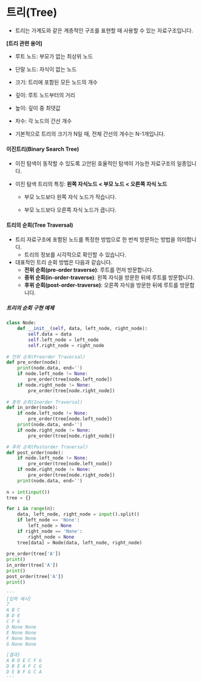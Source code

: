# 트리(Tree)

- 트리는 가계도와 같은 계층적인 구조를 표현할 때 사용할 수 있는 자료구조입니다.

  

**[트리 관련 용어]**

- 루트 노드: 부모가 없는 최상위 노드
- 단말 노드: 자식이 없는 노드
- 크기: 트리에 포함된 모든 노드의 개수
- 깊이: 루트 노드부터의 거리
- 높이: 깊이 중 최댓값
- 차수: 각 노드의 간선 개수



- 기본적으로 트리의 크기가 N일 때, 전체 간선의 개수는 N-1개입니다.



#### 이진트리(Binary Search Tree)

- 이진 탐색이 동작할 수 있도록 고안된 효율적인 탐색이 가능한 자료구조의 일종입니다.

- 이진 탐색 트리의 특징: **왼쪽 자식노드 < 부모 노드 < 오른쪽 자식 노드**

  - 부모 노드보다 왼쪽 자식 노드가 작습니다.

  - 부모 노드보다 오른쪽 자식 노드가 큽니다.

    

#### 트리의 순회(Tree Traversal)

- 트리 자료구조에 포함된 노드를 특정한 방법으로 한 번씩 방문하는 방법을 의미합니다.
  - 트리의 정보를 시각적으로 확인할 수 있습니다.
- 대표적인 트리 순회 방법은 다음과 같습니다.
  - **전위 순회(pre-order traverse)**: 루트를 먼저 방문합니다.
  - **중위 순회(in-order-traverse)**: 왼쪽 자식을 방문한 뒤에 루트를 방문합니다.
  - **후위 순회(post-order-traverse)**: 오른쪽 자식을 방문한 뒤에 루트를 방문합니다.



##### 트리의 순회 구현 예제

```python
class Node:
    def __init__(self, data, left_node, right_node):
        self.data = data
        self.left_node = left_node
        self.right_node = right_node
        
# 전위 순회(Preorder Traversal)
def pre_order(node):
    print(node.data, end='')
    if node.left_node != None:
        pre_order(tree[node.left_node])
    if node.right_node != None:    
        pre_order(tree[node.right_node])
        
# 중위 순회(Inorder Traversal)
def in_order(node):
    if node.left_node != None:
        pre_order(tree[node.left_node])
    print(node.data, end='')
    if node.right_node != None:    
        pre_order(tree[node.right_node])

# 후위 순회(Postorder Traversal)
def post_order(node):
    if node.left_node != None:
        pre_order(tree[node.left_node])    
    if node.right_node != None:    
        pre_order(tree[node.right_node])
 	print(node.data, end='')
    
n = int(input())
tree = {}

for i in range(n):
    data, left_node, right_node = input().split()
    if left_node == 'None':
        left_node = None
    if right_node == 'None':
        right_node = None    
    tree[data] = Node(data, left_node, right_node)
    
pre_order(tree['A'])
print()
in_order(tree['A'])
print()
post_order(tree['A'])
print()

'''
[입력 예시]
7
A B C
B D E
C F G
D None None
E None None
F None None
G None None

[결과]
A B D E C F G
D B E A F C G
D E B F G C A
'''
```





